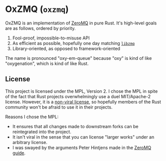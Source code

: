 # OxZMQ (`oxzmq`)

OxZMQ is an implementation of [ZeroMQ][zmq] in pure Rust. It's high-level goals are as follows, ordered by priority.

1. Fool-proof, impossible-to-misuse API
2. As efficient as possible, hopefully one day matching [`libzmq`][libzmq]
3. Library-oriented, as opposed to framework-oriented

The name is pronounced "oxy-em-queue" because "oxy" is kind of like "oxygenation", which is kind of like Rust. 

[zmq]: https://zeromq.org/
[libzmq]: https://github.com/zeromq/libzmq

## License
This project is licensed under the MPL, Version 2. I chose the MPL in spite of the fact that Rust projects overwhelmingly use a duel MIT/Apache-2 license. However, it is a [non-viral license][virality], so hopefully members of the Rust community won't be afraid to use it in their projects.

Reasons I chose the MPL:

- It ensures that all changes made to downstream forks can be reintegrated into the project.
- It isn't viral in the sense that you can license "larger works" under an arbitrary license.
- I was swayed by the arguments Peter Hintjens made in the [ZeroMQ guide][zmq-guide].

[virality]: https://www.mozilla.org/en-US/MPL/2.0/FAQ/#virality
[zmq-guide]: http://zguide.zeromq.org/page:all#Chapter-The-ZeroMQ-Community
